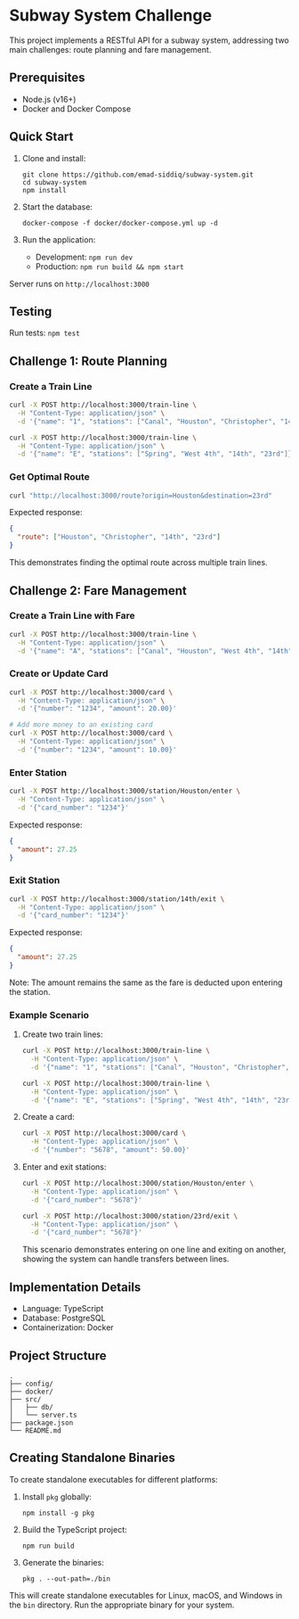 # Subway System Challenge

This project implements a RESTful API for a subway system, addressing two main challenges: route planning and fare management.

## Prerequisites
- Node.js (v16+)
- Docker and Docker Compose

## Quick Start
1. Clone and install:
   ```
   git clone https://github.com/emad-siddiq/subway-system.git
   cd subway-system
   npm install
   ```

2. Start the database:
   ```
   docker-compose -f docker/docker-compose.yml up -d
   ```

3. Run the application:
   - Development: `npm run dev`
   - Production: `npm run build && npm start`

Server runs on `http://localhost:3000`

## Testing
Run tests: `npm test`

## Challenge 1: Route Planning

### Create a Train Line
```bash
curl -X POST http://localhost:3000/train-line \
  -H "Content-Type: application/json" \
  -d '{"name": "1", "stations": ["Canal", "Houston", "Christopher", "14th"]}'
```

```bash
curl -X POST http://localhost:3000/train-line \
  -H "Content-Type: application/json" \
  -d '{"name": "E", "stations": ["Spring", "West 4th", "14th", "23rd"]}'
```

### Get Optimal Route
```bash
curl "http://localhost:3000/route?origin=Houston&destination=23rd"
```

Expected response:
```json
{
  "route": ["Houston", "Christopher", "14th", "23rd"]
}
```

This demonstrates finding the optimal route across multiple train lines.

## Challenge 2: Fare Management

### Create a Train Line with Fare
```bash
curl -X POST http://localhost:3000/train-line \
  -H "Content-Type: application/json" \
  -d '{"name": "A", "stations": ["Canal", "Houston", "West 4th", "14th"], "fare": 2.75}'
```

### Create or Update Card
```bash
curl -X POST http://localhost:3000/card \
  -H "Content-Type: application/json" \
  -d '{"number": "1234", "amount": 20.00}'
```

```bash
# Add more money to an existing card
curl -X POST http://localhost:3000/card \
  -H "Content-Type: application/json" \
  -d '{"number": "1234", "amount": 10.00}'
```

### Enter Station
```bash
curl -X POST http://localhost:3000/station/Houston/enter \
  -H "Content-Type: application/json" \
  -d '{"card_number": "1234"}'
```

Expected response:
```json
{
  "amount": 27.25
}
```

### Exit Station
```bash
curl -X POST http://localhost:3000/station/14th/exit \
  -H "Content-Type: application/json" \
  -d '{"card_number": "1234"}'
```

Expected response:
```json
{
  "amount": 27.25
}
```

Note: The amount remains the same as the fare is deducted upon entering the station.

### Example Scenario
1. Create two train lines:
   ```bash
   curl -X POST http://localhost:3000/train-line \
     -H "Content-Type: application/json" \
     -d '{"name": "1", "stations": ["Canal", "Houston", "Christopher", "14th"], "fare": 2.75}'
   
   curl -X POST http://localhost:3000/train-line \
     -H "Content-Type: application/json" \
     -d '{"name": "E", "stations": ["Spring", "West 4th", "14th", "23rd"], "fare": 3.00}'
   ```

2. Create a card:
   ```bash
   curl -X POST http://localhost:3000/card \
     -H "Content-Type: application/json" \
     -d '{"number": "5678", "amount": 50.00}'
   ```

3. Enter and exit stations:
   ```bash
   curl -X POST http://localhost:3000/station/Houston/enter \
     -H "Content-Type: application/json" \
     -d '{"card_number": "5678"}'
   
   curl -X POST http://localhost:3000/station/23rd/exit \
     -H "Content-Type: application/json" \
     -d '{"card_number": "5678"}'
   ```

   This scenario demonstrates entering on one line and exiting on another, showing the system can handle transfers between lines.

## Implementation Details

- Language: TypeScript
- Database: PostgreSQL
- Containerization: Docker

## Project Structure
```
.
├── config/
├── docker/
├── src/
│   ├── db/
│   └── server.ts
├── package.json
└── README.md
```

## Creating Standalone Binaries

To create standalone executables for different platforms:

1. Install `pkg` globally:
   ```
   npm install -g pkg
   ```

2. Build the TypeScript project:
   ```
   npm run build
   ```

3. Generate the binaries:
   ```
   pkg . --out-path=./bin
   ```

This will create standalone executables for Linux, macOS, and Windows in the `bin` directory. Run the appropriate binary for your system.
